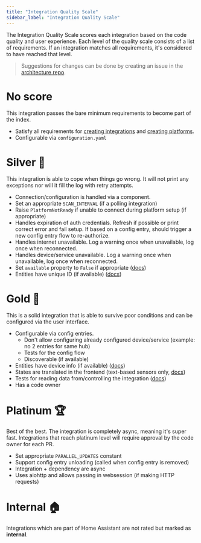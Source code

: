 ```yaml
---
title: "Integration Quality Scale"
sidebar_label: "Integration Quality Scale"
---
```


The Integration Quality Scale scores each integration based on the code quality and user experience. Each level of the quality scale consists of a list of requirements. If an integration matches all requirements, it's considered to have reached that level.

> Suggestions for changes can be done by creating an issue in the [architecture repo](https://github.com/home-assistant/architecture/issues/).

# No score

This integration passes the bare minimum requirements to become part of the index.

 - Satisfy all requirements for [creating integrations](development_checklist_integration.md) and [creating platforms](creating_platform_code_review.md).
 - Configurable via `configuration.yaml`

# Silver 🥈

This integration is able to cope when things go wrong. It will not print any exceptions nor will it fill the log with retry attempts.

- Connection/configuration is handled via a component.
- Set an appropriate `SCAN_INTERVAL` (if a polling integration)
- Raise `PlatformNotReady` if unable to connect during platform setup (if appropriate)
- Handles expiration of auth credentials. Refresh if possible or print correct error and fail setup. If based on a config entry, should trigger a new config entry flow to re-authorize.
- Handles internet unavailable. Log a warning once when unavailable, log once when reconnected.
- Handles device/service unavailable. Log a warning once when unavailable, log once when reconnected.
- Set `available` property to `False` if appropriate ([docs](entity_index.md#generic-properties))
- Entities have unique ID (if available) ([docs](entity_registry_index.md#unique-id-requirements))

# Gold 🥇

This is a solid integration that is able to survive poor conditions and can be configured via the user interface.

- Configurable via config entries.
  - Don't allow configuring already configured device/service (example: no 2 entries for same hub)
  - Tests for the config flow
  - Discoverable (if available)
- Entities have device info (if available) ([docs](device_registry_index.md#defining-devices))
- States are translated in the frontend (text-based sensors only, [docs](internationalization_index.md))
- Tests for reading data from/controlling the integration ([docs](development_testing.md))
- Has a code owner

# Platinum 🏆

Best of the best. The integration is completely async, meaning it's super fast. Integrations that reach platinum level will require  approval by the code owner for each PR.

- Set appropriate `PARALLEL_UPDATES` constant
- Support config entry unloading (called when config entry is removed)
- Integration + dependency are async
- Uses aiohttp and allows passing in websession (if making HTTP requests)

# Internal 🏠

Integrations which are part of Home Assistant are not rated but marked as **internal**.

